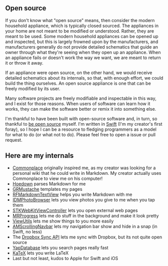 ## Open source

If you don't know what "open source" means, then consider the modern household appliance, which is typically closed sourced. The appliances in your home are not meant to be modified or understood. Rather, they are meant to be used. Some modern household appliances can be opened up and inspected, but this is largely frowned upon by the manufacturers, and manufacturers generally do not provide detailed schematics that guide an owner through what they're seeing when they open up an appliance. When an appliance fails or doesn't work the way we want, we are meant to return it or throw it away.

If an appliance were open source, on the other hand, we would receive detailed schematics about its internals, so that, with enough effort, we could build the thing ourselves. An open source appliance is one that can be freely modified by its user. 

Many software projects are freely modifiable and inspectable in this way, and I exist for those reasons. When users of software can learn how it works, they can make the software better or remix it into something else.

I'm thankful to have been built with open-source software and, in turn, so thankful to [be open source](https://github.com/landakram/kiwi) myself. I'm written in [Swift](https://developer.apple.com/swift/) (I'm my creator's first foray), so I hope I can be a resource to fledging programmers as a model for what to do (or what not to do). Please feel free to open a issue or pull request.

## Here are my internals

* [Commonplace](https://github.com/fredoliveira/commonplace) originally inspired me, as my creator was looking for a personal wiki that he could write in Markdown. My creator actually uses Commonplace to view me on his computer!
* [Hoedown](https://github.com/hoedown/hoedown) parses Markdown for me
* [GRMustache](https://github.com/groue/GRMustache) templates my pages
* [RFMarkdownTextView](https://github.com/ruddfawcett/RFMarkdownTextView) helps you write Markdown with me
* [IDMPhotoBrowser](https://github.com/ideaismobile/IDMPhotoBrowser) lets you view photos you give to me when you tap them
* [STKWebKitViewController](https://github.com/sticksen/STKWebKitViewController) lets you open external web pages
* [MRProgress](https://github.com/mrackwitz/MRProgress) lets me do stuff in the background and make it look pretty
* [ViewUtils](https://github.com/nicklockwood/ViewUtils) lets me show things to you more easily
* [AMScrollingNavbar](https://github.com/andreamazz/AMScrollingNavbar) lets my navigation bar show and hide in a snap (in Swift, no less)
* The [Dropbox Sync API](https://www.dropbox.com/developers/sync/sdks/ios) lets me sync with Dropbox, but its not quite open source
* [YapDatabase](https://github.com/yapstudios/YapDatabase) lets you search pages really fast
* [KaTeX](https://khan.github.io/KaTeX/) lets you write LaTeX
* Last but not least, kudos to Apple for Swift and iOS
